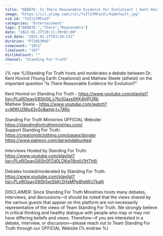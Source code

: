 ```yaml
---
title: "DEBATE: Is There Reasonable Evidence for Evolution? | Kent Hovind vs. Mathew Steele"
image: "https:\/\/i.ytimg.com\/vi\/TxIlS7MFaJU\/hqdefault.jpg"
vid_id: "TxIlS7MFaJU"
categories: "Entertainment"
tags: ["DEBATE:","There","Reasonable"]
date: "2022-01-27T20:11:29+03:00"
vid_date: "2022-01-27T03:20:23Z"
duration: "PT1H53M4S"
viewcount: "1851"
likeCount: "197"
dislikeCount: ""
channel: "Standing For Truth"
---
```

{% raw %}Standing For Truth hosts and moderates a debate between Dr. Kent Hovind (Young Earth Creationist) and Mathew Steele (atheist) on the important question &quot;Is There Reasonable Evidence for Evolution?&quot; <br /><br />Kent Hovind on Standing For Truth - <a rel="nofollow" target="blank" href="https://www.youtube.com/playlist?list=PLeROpayG6Sh06_y7kclGaxs9XK4hlPURb">https://www.youtube.com/playlist?list=PLeROpayG6Sh06_y7kclGaxs9XK4hlPURb</a><br />Mathew Steele - <a rel="nofollow" target="blank" href="https://www.youtube.com/watch?v=MWU2Mu43v5o&amp;t=746s">https://www.youtube.com/watch?v=MWU2Mu43v5o&amp;t=746s</a><br /><br />Standing For Truth Ministries OFFICIAL Website:<br /><a rel="nofollow" target="blank" href="https://standingfortruthministries.com/">https://standingfortruthministries.com/</a><br />Support Standing For Truth:<br /><a rel="nofollow" target="blank" href="https://creationistclothing.com/pages/donate">https://creationistclothing.com/pages/donate</a><br /><a rel="nofollow" target="blank" href="https://www.patreon.com/darwindebunked">https://www.patreon.com/darwindebunked</a><br /><br />Interviews Hosted by Standing For Truth:<br /><a rel="nofollow" target="blank" href="https://www.youtube.com/playlist?list=PLeROpayG6Sh0PZd0LDKqj19rqIU1HTh6i">https://www.youtube.com/playlist?list=PLeROpayG6Sh0PZd0LDKqj19rqIU1HTh6i</a><br /><br />Debates hosted/moderated by Standing For Truth:<br /><a rel="nofollow" target="blank" href="https://www.youtube.com/playlist?list=PLeROpayG6Sh1xeSbKr2HsMPp8heWU7kaN">https://www.youtube.com/playlist?list=PLeROpayG6Sh1xeSbKr2HsMPp8heWU7kaN</a><br /><br />DISCLAIMER: Since Standing For Truth Ministries hosts many debates, interviews, and discussions—it should be noted that the views shared by the various guests that appear on this platform are not necessarily representative of the views of Team Standing For Truth. We strongly believe in critical thinking and healthy dialogue with people who may or may not have differing beliefs and views. Therefore—if you are interested in a debate, interview, or discussion—please reach out to Team Standing For Truth through our OFFICIAL Website.{% endraw %}
